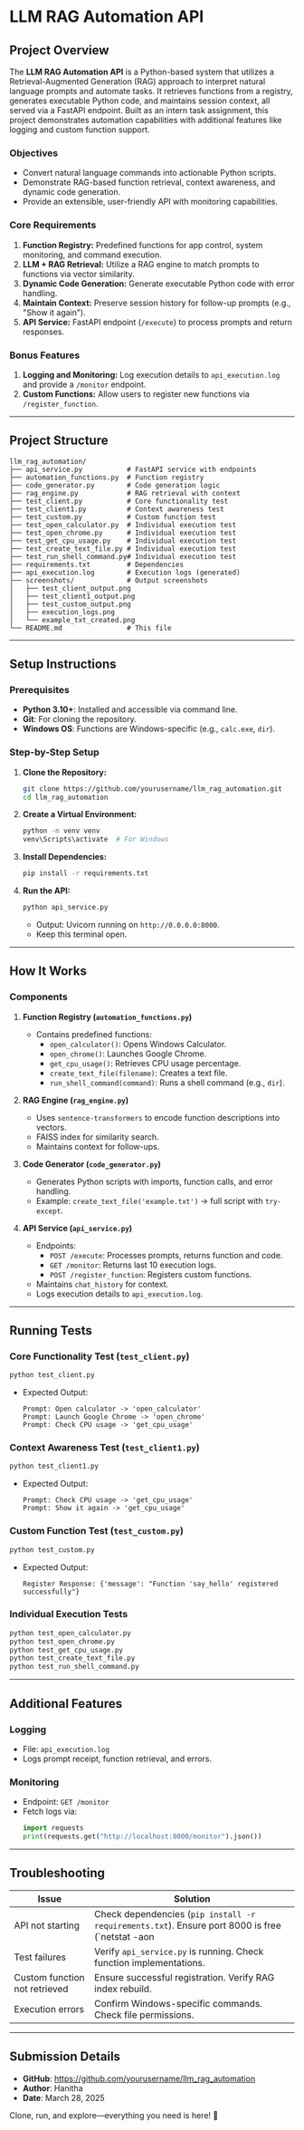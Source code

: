 # LLM RAG Automation API

## Project Overview
The **LLM RAG Automation API** is a Python-based system that utilizes a Retrieval-Augmented Generation (RAG) approach to interpret natural language prompts and automate tasks. It retrieves functions from a registry, generates executable Python code, and maintains session context, all served via a FastAPI endpoint. Built as an intern task assignment, this project demonstrates automation capabilities with additional features like logging and custom function support.

### Objectives
- Convert natural language commands into actionable Python scripts.
- Demonstrate RAG-based function retrieval, context awareness, and dynamic code generation.
- Provide an extensible, user-friendly API with monitoring capabilities.

### Core Requirements
1. **Function Registry:** Predefined functions for app control, system monitoring, and command execution.
2. **LLM + RAG Retrieval:** Utilize a RAG engine to match prompts to functions via vector similarity.
3. **Dynamic Code Generation:** Generate executable Python code with error handling.
4. **Maintain Context:** Preserve session history for follow-up prompts (e.g., "Show it again").
5. **API Service:** FastAPI endpoint (`/execute`) to process prompts and return responses.

### Bonus Features
1. **Logging and Monitoring:** Log execution details to `api_execution.log` and provide a `/monitor` endpoint.
2. **Custom Functions:** Allow users to register new functions via `/register_function`.

---

## Project Structure
```
llm_rag_automation/
├── api_service.py           # FastAPI service with endpoints
├── automation_functions.py  # Function registry
├── code_generator.py        # Code generation logic
├── rag_engine.py            # RAG retrieval with context
├── test_client.py           # Core functionality test
├── test_client1.py          # Context awareness test
├── test_custom.py           # Custom function test
├── test_open_calculator.py  # Individual execution test
├── test_open_chrome.py      # Individual execution test
├── test_get_cpu_usage.py    # Individual execution test
├── test_create_text_file.py # Individual execution test
├── test_run_shell_command.py# Individual execution test
├── requirements.txt         # Dependencies
├── api_execution.log        # Execution logs (generated)
├── screenshots/             # Output screenshots
│   ├── test_client_output.png
│   ├── test_client1_output.png
│   ├── test_custom_output.png
│   ├── execution_logs.png
│   └── example_txt_created.png
└── README.md                # This file
```

---

## Setup Instructions

### Prerequisites
- **Python 3.10+**: Installed and accessible via command line.
- **Git**: For cloning the repository.
- **Windows OS**: Functions are Windows-specific (e.g., `calc.exe`, `dir`).

### Step-by-Step Setup
1. **Clone the Repository:**
   ```bash
   git clone https://github.com/yourusername/llm_rag_automation.git
   cd llm_rag_automation
   ```
2. **Create a Virtual Environment:**
   ```bash
   python -m venv venv
   venv\Scripts\activate  # For Windows
   ```
3. **Install Dependencies:**
   ```bash
   pip install -r requirements.txt
   ```
4. **Run the API:**
   ```bash
   python api_service.py
   ```
   - Output: Uvicorn running on `http://0.0.0.0:8000`.
   - Keep this terminal open.

---

## How It Works

### Components
1. **Function Registry (`automation_functions.py`)**
   - Contains predefined functions:
     - `open_calculator()`: Opens Windows Calculator.
     - `open_chrome()`: Launches Google Chrome.
     - `get_cpu_usage()`: Retrieves CPU usage percentage.
     - `create_text_file(filename)`: Creates a text file.
     - `run_shell_command(command)`: Runs a shell command (e.g., `dir`).

2. **RAG Engine (`rag_engine.py`)**
   - Uses `sentence-transformers` to encode function descriptions into vectors.
   - FAISS index for similarity search.
   - Maintains context for follow-ups.

3. **Code Generator (`code_generator.py`)**
   - Generates Python scripts with imports, function calls, and error handling.
   - Example: `create_text_file('example.txt')` → full script with `try-except`.

4. **API Service (`api_service.py`)**
   - Endpoints:
     - `POST /execute`: Processes prompts, returns function and code.
     - `GET /monitor`: Returns last 10 execution logs.
     - `POST /register_function`: Registers custom functions.
   - Maintains `chat_history` for context.
   - Logs execution details to `api_execution.log`.

---

## Running Tests

### Core Functionality Test (`test_client.py`)
```bash
python test_client.py
```
- Expected Output:
  ```
  Prompt: Open calculator -> 'open_calculator'
  Prompt: Launch Google Chrome -> 'open_chrome'
  Prompt: Check CPU usage -> 'get_cpu_usage'
  ```

### Context Awareness Test (`test_client1.py`)
```bash
python test_client1.py
```
- Expected Output:
  ```
  Prompt: Check CPU usage -> 'get_cpu_usage'
  Prompt: Show it again -> 'get_cpu_usage'
  ```

### Custom Function Test (`test_custom.py`)
```bash
python test_custom.py
```
- Expected Output:
  ```
  Register Response: {'message': "Function 'say_hello' registered successfully"}
  ```

### Individual Execution Tests
```bash
python test_open_calculator.py
python test_open_chrome.py
python test_get_cpu_usage.py
python test_create_text_file.py
python test_run_shell_command.py
```

---

## Additional Features

### Logging
- File: `api_execution.log`
- Logs prompt receipt, function retrieval, and errors.

### Monitoring
- Endpoint: `GET /monitor`
- Fetch logs via:
  ```python
  import requests
  print(requests.get("http://localhost:8000/monitor").json())
  ```

---

## Troubleshooting

| Issue | Solution |
|--------|----------|
| API not starting | Check dependencies (`pip install -r requirements.txt`). Ensure port 8000 is free (`netstat -aon | findstr 8000`). |
| Test failures | Verify `api_service.py` is running. Check function implementations. |
| Custom function not retrieved | Ensure successful registration. Verify RAG index rebuild. |
| Execution errors | Confirm Windows-specific commands. Check file permissions. |

---

## Submission Details
- **GitHub**: https://github.com/yourusername/llm_rag_automation
- **Author**: Hanitha
- **Date**: March 28, 2025

Clone, run, and explore—everything you need is here! 🚀

